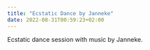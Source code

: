 ```yaml
---
title: "Ecstatic Dance by Janneke"
date: 2022-08-31T00:59:23+02:00
---
```


Ecstatic dance session with music by Janneke.
<!--more-->
